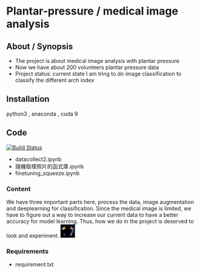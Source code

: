 # Plantar-pressure / medical image analysis



## About / Synopsis

* The project is about medical image analysis with plantar pressure
* Now we have about 200 volunteers plantar pressure data
* Project status: current state I am tring to do image classification to classify the different arch index

## Installation
python3 , anaconda , cuda 9

## Code

[![Build Status](https://qa.nuxeo.org/jenkins/buildStatus/icon?job=/nuxeo/addons_nuxeo-sample-project-master)](https://qa.nuxeo.org/jenkins/job/nuxeo/job/addons_nuxeo-sample-project-master/)

* datacollect2.ipynb 
* 隨機取樣照片的函式庫.ipynb 
* finetuning_squeeze.ipynb
### Content
We have three important parts here, process the data, image augmentation and deeplearning for classification.
Since the medical image is limited, we have to figure out a way to increase our current data to have a better accuracy for model learning.
Thus, how we do in the project is deserved to look and experiment.
![alt text](https://github.com/vegetableclean/plantar-pressure/blob/main/1_12_16.jpg_18_69_111.jpg.jpg)
### Requirements

* requirement.txt
